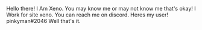 Hello there!
I Am Xeno.
You may know me or may not know me that's okay!
I Work for site xeno.
You can reach me on discord.
Heres my user!  pinkyman#2046
Well that's it.
